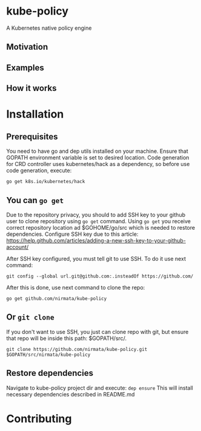 # kube-policy
A Kubernetes native policy engine

## Motivation

## Examples

## How it works

# Installation

## Prerequisites

You need to have go and dep utils installed on your machine.
Ensure that GOPATH environment variable is set to desired location.
Code generation for CRD controller uses kubernetes/hack as a dependency, so before use code generation, execute:

`go get k8s.io/kubernetes/hack`

## You can `go get`

Due to the repository privacy, you should to add SSH key to your github user to clone repository using `go get` command.
Using `go get` you receive correct repository location ad $GOHOME/go/src which is needed to restore dependencies.
Configure SSH key due to this article: https://help.github.com/articles/adding-a-new-ssh-key-to-your-github-account/

After SSH key configured, you must tell git to use SSH. To do it use next command:

`git config --global url.git@github.com:.insteadOf https://github.com/`

After this is done, use next command to clone the repo:

`go get github.com/nirmata/kube-policy`

## Or `git clone`

If you don't want to use SSH, you just can clone repo with git, but ensure that repo will be inside this path: $GOPATH/src/.

`git clone https://github.com/nirmata/kube-policy.git $GOPATH/src/nirmata/kube-policy`

## Restore dependencies

Navigate to kube-policy project dir and execute:
`dep ensure`
This will install necessary dependencies described in README.md

# Contributing

